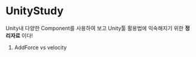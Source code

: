 # UnityStudy
Unity내 다양한 Component를 사용하여 보고 Unity툴 활용법에 익숙해지기 위한 <b>정리자료</b> 이다!
<br>
1. AddForce vs velocity
